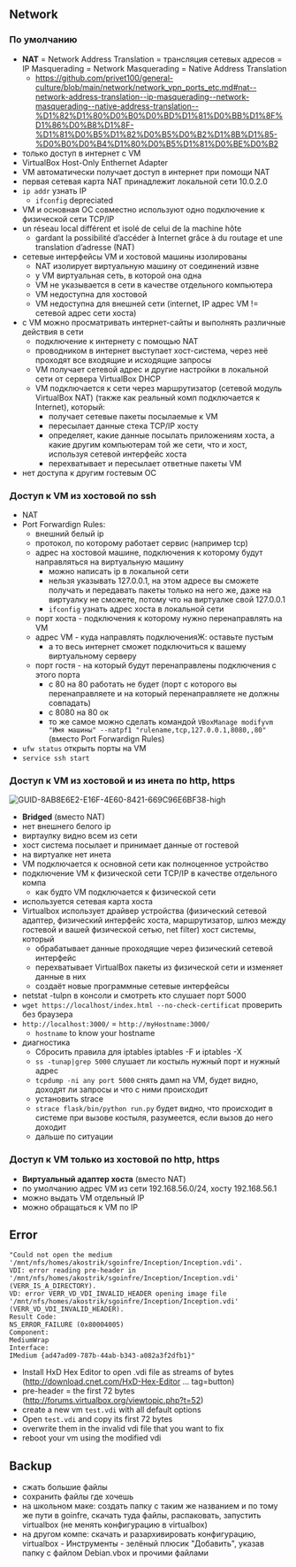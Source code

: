 ## Network
### По умолчанию 
* **NAT** = Network Address Translation = трансляция сетевых адресов = IP Masquerading = Network Masquerading = Native Address Translation
  + https://github.com/privet100/general-culture/blob/main/network/network_vpn_ports_etc.md#nat--network-address-translation--ip-masquerading--network-masquerading--native-address-translation--%D1%82%D1%80%D0%B0%D0%BD%D1%81%D0%BB%D1%8F%D1%86%D0%B8%D1%8F-%D1%81%D0%B5%D1%82%D0%B5%D0%B2%D1%8B%D1%85-%D0%B0%D0%B4%D1%80%D0%B5%D1%81%D0%BE%D0%B2 
* только доступ в интернет с VM
* VirtualBox Host-Only Enthernet Adapter
* VM автоматически получает доступ в интернет при помощи NAT
* первая сетевая карта NAT принадлежит локальной сети 10.0.2.0
* `ip addr` узнать IP
  + `ifconfig` depreciated 
* VM и основная ОС совместно используют одно подключение к физической сети TCP/IP
* un réseau local différent et isolé de celui de la machine hôte
  + gardant la possibilité d’accéder à Internet grâce à du routage et une translation d’adresse (NAT)
* сетевые интерфейсы VM и хостовой машины изолированы
  + NAT изолирует виртуальную машину от соединений извне
  + у VM виртуальная сеть, в которой она одна
  + VM не указывается в сети в качестве отдельного компьютера
  + VM недоступна для хостовой
  + VM недоступна для внешней сети (internet, IP адрес VM != сетевой адрес сети хоста)
* с VM можно просматривать интернет-сайты и выполнять различные действия в сети
  + подключение к интернету с помощью NAT
  + проводником в интернет выступает хост-система, через неё проходят все входящие и исходящие запросы
  + VM получает сетевой адрес и другие настройки в локальной сети от сервера VirtualBox DHCP 
  + VM подключается к сети через маршрутизатор (сетевой модуль VirtualBox NAT) (также как реальный комп подключается к Internet), который:
    - получает cетевые пакеты посылаемые к VM 
    - пересылает данные стека TCP/IP хосту
    - определяет, какие данные посылать приложениям хоста, а какие другим компьютерам той же сети, что и хост, используя сетевой интерфейс хоста
    - перехватывает и пересылает ответные пакеты VM
* нет доступа к другим гостевым ОС

### Доступ к VM из хостовой по ssh
* NAT
* Port Forwardign Rules:
  + внешний белый ip
  + протокол, по которому работает сервис (например tcp)
  + адрес на хостовой машине, подключения к которому будут направляться на виртуальную машину
    - можно написать ip в локальной сети
    - нельзя указывать 127.0.0.1, на этом адресе вы сможете получать и передавать пакеты только на него же, даже на виртуалку не сможете, потому что на виртуалке свой 127.0.0.1
    - `ifconfig` узнать адрес хоста в локальной сети
  + порт хоста - подключения к которому нужно перенаправлять на VM
  + адрес VM - куда направлять подключенияЖ: оставьте пустым
    - а то весь интернет сможет подключиться к вашему виртуальному серверу 
  + порт гостя - на который будут перенаправлены подключения с этого порта
    - с 80 на 80 работать не будет (порт с которого вы перенаправляете и на который перенаправляете не должны совпадать)
    - с 8080 на 80 ок
    - то же самое можно сделать командой `VBoxManage modifyvm "Имя машины" --natpf1 "rulename,tcp,127.0.0.1,8080,,80"` (вместо Port Forwardign Rules)
* `ufw status` открыть порты на VM
* `service ssh start`

### Доступ к VM из хостовой и из инета по http, https
![GUID-8AB8E6E2-E16F-4E60-8421-669C96E6BF38-high](https://github.com/privet100/general-culture/assets/22834202/b7641c59-0d4d-454b-b6e8-b2b33116b86a)

* **Bridged** (вместо NAT)
* нет внешнего белого ip
* виртаулку видно всем из сети
* хост система посылает и принимает данные от гостевой
* на виртуалке нет инета
* VM подключается к основной сети как полноценное устройство
* подключение VM к физической сети TCP/IP в качестве отдельного компа
  + как будто VM подключается к физической сети
* используется сетевая карта хоста
* Virtualbox использует драйвер устройства (физический сетевой адаптер, физический интерфейс хоста, маршрутизатор, шлюз между гостевой и вашей физической сетью, net filter) хост системы, который
  + обрабатывает данные проходящие через физический сетевой интерфейс
  + перехватывает VirtualBox пакеты из физической сети и изменяет данные в них
  + создаёт новые программные сетевые интерфейсы
* netstat -tulpn в консоли и смотреть кто слушает порт 5000
* `wget https://localhost/index.html --no-check-certificat` проверить без браузера
* `http://localhost:3000/` = `http://myHostname:3000/`
  + `hostname` to know your hostname
* диагностика
  + Сбросить правила для iptables iptables -F и iptables -X
  + `ss -tunap|grep 5000` слушает ли костыль нужный порт и нужный адрес
  + `tcpdump -ni any port 5000` снять дамп на VM, будет видно, доходят ли запросы и что с ними происходит
  + установить strace 
  + `strace flask/bin/python run.py` будет видно, что происходит в системе при вызове костыля, разумеется, если вызов до него доходит
  + дальше по ситуации

### Доступ к VM только из хостовой по http, https
* **Виртуальный адаптер хоста** (вместо NAT)
* по умолчанию адрес VM из сети 192.168.56.0/24, хосту 192.168.56.1
* можно выдать VM отдельный IP
* можно обращаться к VM по IP

## Error
```
"Could not open the medium '/mnt/nfs/homes/akostrik/sgoinfre/Inception/Inception.vdi'.
VDI: error reading pre-header in '/mnt/nfs/homes/akostrik/sgoinfre/Inception/Inception.vdi' (VERR_IS_A_DIRECTORY).
VD: error VERR_VD_VDI_INVALID_HEADER opening image file '/mnt/nfs/homes/akostrik/sgoinfre/Inception/Inception.vdi' (VERR_VD_VDI_INVALID_HEADER).
Result Code: 
NS_ERROR_FAILURE (0x80004005)
Component: 
MediumWrap
Interface: 
IMedium {ad47ad09-787b-44ab-b343-a082a3f2dfb1}" 
```
* Install HxD Hex Editor to open .vdi file as streams of bytes (http://download.cnet.com/HxD-Hex-Editor ... tag=button)
* pre-header = the first 72 bytes (http://forums.virtualbox.org/viewtopic.php?t=52)
* create a new vm `test.vdi` with all default options
* Open `test.vdi` and copy its first 72 bytes
* overwrite them in the invalid vdi file that you want to fix
* reboot your vm using the modified vdi

## Backup
   + сжать большие файлы
   + сохранить файлы где хочешь
   + на школьном маке: создать папку с таким же названием и по тому же пути в goinfre, скачать туда файлы, распаковать, запустить virtualbox (не менять конфигурацию в virtualbox)
   + на другом компе: скачать и разархивировать конфигурацию, virtualbox - Инструменты - зелёный плюсик "Добавить", указав папку с файлом Debian.vbox и прочими файлами
